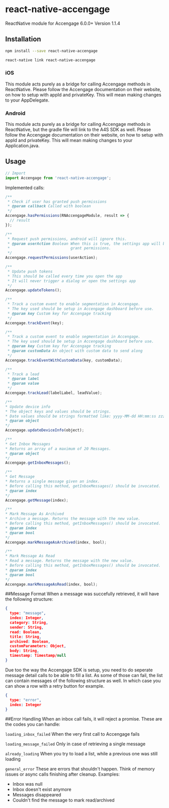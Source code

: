 # react-native-accengage
ReactNative module for Accengage 6.0.0+
Version 1.1.4

## Installation

```bash
npm install --save react-native-accengage
```
```bash
react-native link react-native-accengage
```

### iOS
This module acts purely as a bridge for calling Accengage methods in ReactNative. Please follow the 
Accengage documentation on their website, on how to setup with appId and privateKey. This will 
mean making changes to your AppDelegate.

### Android
This module acts purely as a bridge for calling Accengage methods in ReactNative, but the gradle 
file will link to the A4S SDK as well. Please follow the Accengage documentation on their 
website, on how to setup with appId and privateKey. This will mean making changes to your 
Application.java.

## Usage
```js
// Import
import Accengage from 'react-native-accengage';
```

Implemented calls:
```js
/**
 * Check if user has granted push permissions
 * @param callback Called with boolean
 */
Accengage.hasPermissions(RNAccengageModule, result => {
  // result
});

/**
 * Request push permissions, android will ignore this.
 * @param userAction Boolean When this is true, the settings app will be opened if the user didn't 
 *                           grant permissions. 
 */
Accengage.requestPermissions(userAction);

/**
 * Update push tokens
 * This should be called every time you open the app
 * It will never trigger a dialog or open the settings app
 */
Accengage.updateTokens();

/**
 * Track a custom event to enable segmentation in Accengage.
 * The key used should be setup in Accengage dashboard before use.
 * @param key Custom key for Accengage tracking
 */
Accengage.trackEvent(key);

/**
 * Track a custom event to enable segmentation in Accengage.
 * The key used should be setup in Accengage dashboard before use.
 * @param key Custom key for Accengage tracking
 * @param customData An object with custom data to send along
 */
Accengage.trackEventWithCustomData(key, customData);

/**
 * Track a lead
 * @param label
 * @param value
 */
Accengage.trackLead(labelLabel, leadValue);

/**
* Update device info
* The object keys and values should be strings.
* Date values should be strings formatted like: yyyy-MM-dd HH:mm:ss zzz
* @param object
*/
Accengage.updateDeviceInfo(object);

/**
* Get Inbox Messages
* Returns an array of a maximum of 20 Messages.
* @param object
*/
Accengage.getInboxMessages();

/**
* Get Message
* Returns a single message given an index.
* Before calling this method, getInboxMessages() should be invocated.
* @param index
*/
Accengage.getMessage(index);

/**
* Mark Message As Archived
* Archive a message. Returns the message with the new value.
* Before calling this method, getInboxMessages() should be invocated.
* @param index
* @param bool
*/
Accengage.markMessageAsArchived(index, bool);

/**
* Mark Message As Read
* Read a message. Returns the message with the new value.
* Before calling this method, getInboxMessages() should be invocated.
* @param index
* @param bool
*/
Accengage.markMessageAsRead(index, bool);
```

##Message Format
When a message was succefully retrieved, it will have the following structure:

```json
{
  type: "message",
  index: Integer,
  category: String,
  sender: String,
  read: Boolean,
  title: String,
  archived: Boolean,
  customParameters: Object,
  body: String,
  timestamp: Timestamp/null
}
```

Due too the way the Accengage SDK is setup, you need to do seperate message detail calls to be 
able to fill a list. As some of those can fail, the list can contain messages of the following 
structure as well. In which case you can show a row with a retry button for example.
```json
{
  type: "error",
  index: Integer
}
```

##Error Handling
When an inbox call fails, it will reject a promise. These are the codes you can handle: 

`loading_inbox_failed`
When the very first call to Accengage fails

`loading_message_failed`
Only in case of retrieving a single message

`already_loading`
When you try to load a list, while a previous one was still loading

`general_error`
These are errors that shouldn't happen. Think of memory issues or async calls finishing after 
cleanup.
Examples:
- Inbox was null
- Inbox doesn't exist anymore
- Messages disappeared
- Couldn't find the message to mark read/archived